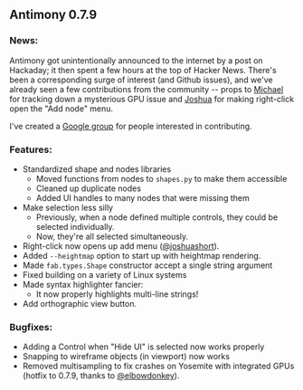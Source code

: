 Antimony 0.7.9
--------------

### News:
Antimony got unintentionally announced to the internet by a post on
Hackaday; it then spent a few hours at the top of Hacker News.  There's
been a corresponding surge of interest (and Github issues), and we've
already seen a few contributions from the community -- props to
[Michael](https://github.com/elbowdonkey) for tracking down a
mysterious GPU issue and [Joshua](https://github.com/joshuashort)
for making right-click open the "Add node" menu.

I've created a [Google group](https://groups.google.com/forum/#!forum/antimony-dev)
for people interested in contributing.

### Features:
- Standardized shape and nodes libraries
  - Moved functions from nodes to `shapes.py` to make them accessible
  - Cleaned up duplicate nodes
  - Added UI handles to many nodes that were missing them
- Make selection less silly
  - Previously, when a node defined multiple controls, they could be selected individually.
  - Now, they're all selected simultaneously.
- Right-click now opens up add menu ([@joshuashort](https://github.com/joshuashort)).
- Added `--heightmap` option to start up with heightmap rendering.
- Made `fab.types.Shape` constructor accept a single string argument
- Fixed building on a variety of Linux systems
- Made syntax highlighter fancier:
    - It now properly highlights multi-line strings!
- Add orthographic view button.

### Bugfixes:
- Adding a Control when "Hide UI" is selected now works properly
- Snapping to wireframe objects (in viewport) now works
- Removed multisampling to fix crashes on Yosemite with integrated GPUs
  (hotfix to 0.7.9, thanks to [@elbowdonkey](https://github.com/elbowdonkey)).
